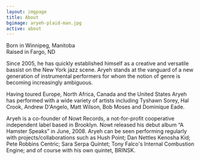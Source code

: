 ```yaml
---
layout: imgpage
title: About
bgimage: aryeh-plaid-man.jpg
active: about
---
```

Born in Winnipeg, Manitoba  
Raised in Fargo, ND

Since 2005, he has quickly established himself as a creative and versatile bassist on the New York jazz scene. Aryeh stands at the vanguard of a new generation of instrumental performers for whom the notion of genre is becoming increasingly ambiguous.

Having toured Europe, North Africa, Canada and the United States Aryeh has performed with a wide variety of artists including Tyshawn Sorey, Hal Crook, Andrew D'Angelo, Matt Wilson, Bob Moses and Dominique Eade.

Aryeh is a co-founder of Nowt Records, a not-for-profit cooperative independent label based in Brooklyn. Nowt released his debut album “A Hamster Speaks” in June, 2008. Aryeh can be seen performing regularly with projects/collaborations such as Hush Point; Dan Nettles Kenosha Kid; Pete Robbins Centric; Sara Serpa Quintet; Tony Falco's Internal Combustion Engine; and of course with his own quintet, BRINSK.